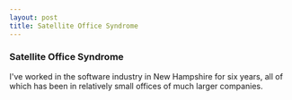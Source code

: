 ```yaml
---
layout: post
title: Satellite Office Syndrome
---
```


### Satellite Office Syndrome

I've worked in the software industry in New Hampshire for six years, all of which has been in relatively small offices of much larger companies.

